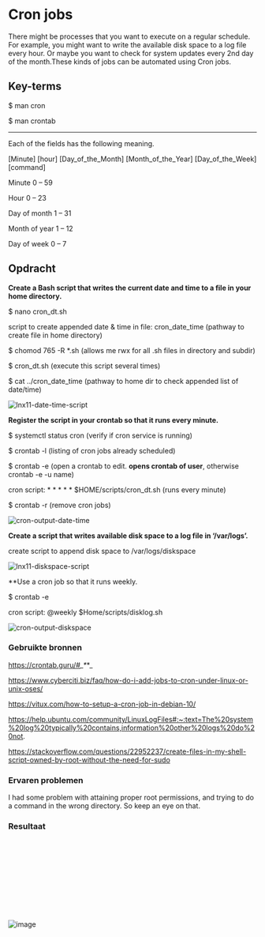 # Cron jobs
There might be processes that you want to execute on a regular schedule. For example, you might want to write the available disk space to a log file every hour. Or maybe you want to check for system updates every 2nd day of the month.These kinds of jobs can be automated using Cron jobs.

## Key-terms

$ man cron

$ man crontab

--------

Each of the fields has the following meaning.

[Minute] [hour] [Day_of_the_Month] [Month_of_the_Year] [Day_of_the_Week] [command]

Minute 0 – 59

Hour 0 – 23

Day of month 1 – 31

Month of year 1 – 12

Day of week 0 – 7

## Opdracht
**Create a Bash script that writes the current date and time to a file in your home directory.**

$ nano cron_dt.sh

script to create appended date & time in file: cron_date_time (pathway to create file in home directory)

$ chomod 765 -R *.sh (allows me rwx for all .sh files in directory and subdir)

$ cron_dt.sh (execute this script several times)

$ cat ../cron_date_time (pathway to home dir to check appended list of date/time)

![lnx11-date-time-script](https://user-images.githubusercontent.com/4924632/145993449-c505d0eb-9936-4b76-8954-44c38ca0e92e.png)


**Register the script in your crontab so that it runs every minute.**

$ systemctl status cron (verify if cron service is running)

$ crontab -l (listing of cron jobs already scheduled)

$ crontab -e (open a crontab to edit. **opens crontab of user**, otherwise crontab -e -u name)

cron script: * * * * * $HOME/scripts/cron_dt.sh (runs every minute)

$ crontab -r (remove cron jobs)


![cron-output-date-time](https://user-images.githubusercontent.com/4924632/145971515-10606c58-9c8a-4fbe-a684-05481e381134.png)


**Create a script that writes available disk space to a log file in ‘/var/logs’.**

create script to append disk space to /var/logs/diskspace

![lnx11-diskspace-script](https://user-images.githubusercontent.com/4924632/145993737-41f30180-5446-43b3-8464-50efb1dde78e.png)


**Use a cron job so that it runs weekly.

$ crontab -e

cron script: @weekly $Home/scripts/disklog.sh

![cron-output-diskspace](https://user-images.githubusercontent.com/4924632/145971577-58099679-421f-4a26-bbad-f943ba165145.png)


### Gebruikte bronnen

https://crontab.guru/#*_*_*_*_

https://www.cyberciti.biz/faq/how-do-i-add-jobs-to-cron-under-linux-or-unix-oses/

https://vitux.com/how-to-setup-a-cron-job-in-debian-10/

https://help.ubuntu.com/community/LinuxLogFiles#:~:text=The%20system%20log%20typically%20contains,information%20other%20logs%20do%20not.

https://stackoverflow.com/questions/22952237/create-files-in-my-shell-script-owned-by-root-without-the-need-for-sudo


### Ervaren problemen
I had some problem with attaining proper root permissions, and trying to do a command in the wrong directory. So keep an eye on that.

### Resultaat


![testing](C:\Users\TechGrounds\cloud-6-repo-NederLANA\01_Linux_1\lnx11-cron-jobs.md)


![image](https://user-images.githubusercontent.com/4924632/148286546-413a0d63-6f05-4aa0-ad76-378b8f0f8a70.png)


